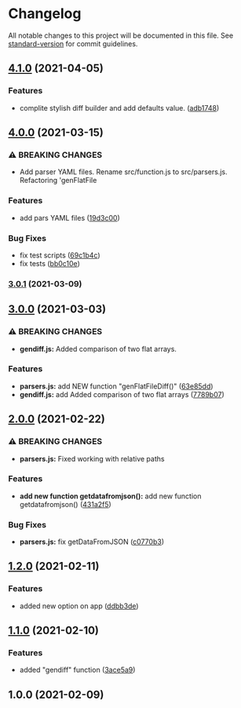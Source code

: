 # Changelog

All notable changes to this project will be documented in this file. See [standard-version](https://github.com/conventional-changelog/standard-version) for commit guidelines.

## [4.1.0](https://github.com/vitalii88/frontend-project-lvl2/compare/v4.0.0...v4.1.0) (2021-04-05)


### Features

* complite stylish diff builder and add defaults value. ([adb1748](https://github.com/vitalii88/frontend-project-lvl2/commit/adb174884464d0105e7c1c21417edc2083d84d84))

## [4.0.0](https://github.com/vitalii88/frontend-project-lvl2/compare/v3.0.1...v4.0.0) (2021-03-15)


### ⚠ BREAKING CHANGES

* Add parser YAML files. Rename src/function.js to src/parsers.js. Refactoring
'genFlatFile

### Features

* add pars YAML files ([19d3c00](https://github.com/vitalii88/frontend-project-lvl2/commit/19d3c00293cb3de0b9ade9832be0778fef3ef629))


### Bug Fixes

* fix test scripts ([69c1b4c](https://github.com/vitalii88/frontend-project-lvl2/commit/69c1b4c46d345a285985780bc702e46041915c25))
* fix tests ([bb0c10e](https://github.com/vitalii88/frontend-project-lvl2/commit/bb0c10efd57f8e35d75656692d69f2af3318b473))

### [3.0.1](https://github.com/vitalii88/frontend-project-lvl2/compare/v3.0.0...v3.0.1) (2021-03-09)

## [3.0.0](https://github.com/vitalii88/frontend-project-lvl2/compare/v2.0.0...v3.0.0) (2021-03-03)


### ⚠ BREAKING CHANGES

* **gendiff.js:** Added comparison of two flat arrays.

### Features

* **parsers.js:** add NEW function "genFlatFileDiff()" ([63e85dd](https://github.com/vitalii88/frontend-project-lvl2/commit/63e85ddad84043a105f9dd1b73f7fe02eb390d6c))
* **gendiff.js:** add Added comparison of two flat arrays ([7789b07](https://github.com/vitalii88/frontend-project-lvl2/commit/7789b07bb130eb71cd621a65ad8947a49d62afe5))

## [2.0.0](https://github.com/vitalii88/frontend-project-lvl2/compare/v1.2.0...v2.0.0) (2021-02-22)


### ⚠ BREAKING CHANGES

* **parsers.js:** Fixed working with relative paths

### Features

* **add new function getdatafromjson():** add new function getdatafromjson() ([431a2f5](https://github.com/vitalii88/frontend-project-lvl2/commit/431a2f5ad7b3c8aeeae036231277378b3455ea3b))


### Bug Fixes

* **parsers.js:** fix getDataFromJSON ([c0770b3](https://github.com/vitalii88/frontend-project-lvl2/commit/c0770b3c31f94526f656c64b5312be8625e1cac3))

## [1.2.0](https://github.com/vitalii88/frontend-project-lvl2/compare/v1.1.0...v1.2.0) (2021-02-11)


### Features

* added new option on app ([ddbb3de](https://github.com/vitalii88/frontend-project-lvl2/commit/ddbb3de50a1f281a7fad20d69a21e102fdcac069))

## [1.1.0](https://github.com/vitalii88/frontend-project-lvl2/compare/v1.0.0...v1.1.0) (2021-02-10)


### Features

* added "gendiff" function ([3ace5a9](https://github.com/vitalii88/frontend-project-lvl2/commit/3ace5a96a0df2ee9983710caec50855aea3a1117))

## 1.0.0 (2021-02-09)
